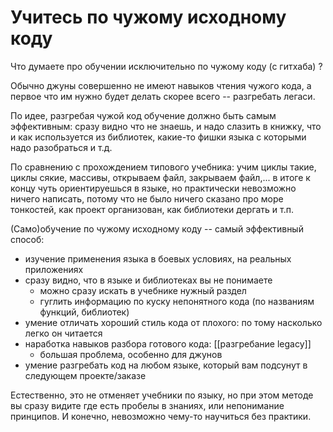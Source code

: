 # Учитесь по чужому исходному коду

Что думаете про обучении исключительно по чужому коду (с гитхаба) ?

Обычно джуны совершенно не имеют навыков чтения чужого кода, а первое что им нужно будет делать скорее всего -- разгребать легаси.

По идее, разгребая чужой код обучение должно быть самым эффективным: сразу видно что не знаешь, и надо слазить в книжку, что и как используется из библиотек, какие-то фишки языка с которыми надо разобраться и т.д.

По сравнению с прохождением типового учебника: учим циклы такие, циклы сякие, массивы, открываем файл, закрываем файл,... в итоге к концу чуть ориентируешься в языке, но практически невозможно ничего написать, потому что не было ничего сказано про море тонкостей, как проект организован, как библиотеки дергать и т.п.

(Само)обучение по чужому исходному коду -- самый эффективный способ:
* изучение применения языка в боевых условиях, на реальных приложениях
* сразу видно, что в языке и библиотеках вы не понимаете
  * можно сразу искать в учебнике нужный раздел
  * гуглить информацию по куску непонятного кода (по названиям функций, библиотек)
* умение отличать хороший стиль кода от плохого: по тому насколько легко он читается
* наработка навыков разбора готового кода: [[разгребание legacy]]
  * большая проблема, особенно для джунов
* умение разгребать код на любом языке, который вам подсунут в следующем проекте/заказе

Естественно, это не отменяет учебники по языку, но при этом методе вы сразу видите где есть пробелы в знаниях, или непонимание принципов. И конечно, невозможно чему-то научиться без практики.

